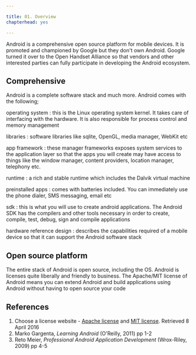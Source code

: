```yaml
---

title: 01. Overview
chapterhead: yes

---
```


Android is a comprehensive open source platform for mobile devices. It is promoted and championed by Google but they don't own Android. Google turned it over to the Open Handset Alliance so that vendors and other interested parties can fully participate in developing the Android ecosystem.  

## Comprehensive

Android is a complete software stack and much more. Android comes  with the following;

operating system
: this is the Linux operating system kernel. It takes care of interfacing with the hardware. It is also responsible for process control and memory management

libraries
: software libraries like sqlite, OpenGL, media manager, WebKit etc 

app framework
: these manager frameworks exposes system services to the application layer so that the apps you will create may have access to things like the window manager, content providers, location manager, telephony etc.

runtime
: a rich and stable runtime which includes the Dalvik virtual machine 

preinstalled apps
: comes with batteries included. You can immediately use the phone dialer, SMS messaging, email etc

sdk
: this is what you will use to create android applications. The Android SDK has the compilers and other tools necessary in order to create, compile, test, debug, sign and compile applications

hardware reference design
: describes the capabilities required of a mobile device so that it can support the Android software stack


## Open source platform

The entire stack of Android is open source, including the OS.  Android is licenses quite liberally and friendly to business. The Apache/MIT license of Android means you can extend Android and build applications using Android without having to open source your code 



## References

1. Choose a license website - [Apache license](http://choosealicense.com/licenses/apache-2.0/) and [MIT license](http://choosealicense.com/licenses/mit/). Retrieved 8 April 2016
2.  Marko Gargenta, *Learning Android* (O'Reilly, 2011) pp 1-2
3. Reto Meier, *Professional Android Application Development* (Wrox-Riley, 2009) pp 4-5

